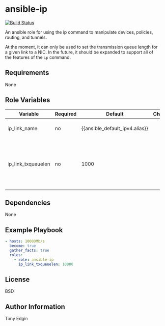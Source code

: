 # ansible-ip
[![Build Status](https://travis-ci.org/Cyverse-Ansible/ansible-ip.svg?branch=master)](https://travis-ci.org/Cyverse-Ansible/ansible-ip)

An ansible role for using the ip command to manipulate devices, policies, routing, and tunnels.

At the moment, it can only be used to set the transmission queue length for a given link to a NIC. In the future, it should be expanded to support all of the features of the `ip` command.


## Requirements

None


## Role Variables

| Variable           | Required | Default                        | Choices | Comments |
| ------------------ | -------- | ------------------------------ | ------- | -------- |
| ip_link_name       | no       | {{ansible_default_ipv4.alias}} |         | The link to the NIC to be tuned |
| ip_link_txqueuelen | no       | 1000                           |         | The number of packets the transmission queue the NIC's transmission will hold |


## Dependencies

None


## Example Playbook
```yaml
- hosts: 10000Mb/s
  become: true
  gather_facts: true
  roles:
    - role: ansible-ip
      ip_link_txqueuelen: 10000
```

## License

BSD


## Author Information

Tony Edgin

